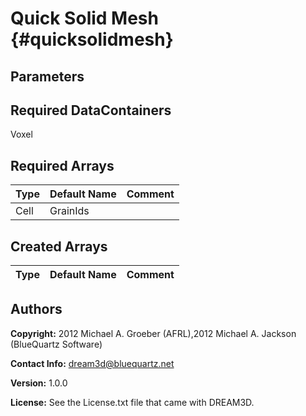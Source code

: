 
Quick Solid Mesh {#quicksolidmesh}
======

## Parameters ##

## Required DataContainers ##
Voxel

## Required Arrays ##

| Type | Default Name | Comment |
|------|--------------|---------|
| Cell | GrainIds |  |

## Created Arrays ##

| Type | Default Name | Comment |
|------|--------------|---------|

## Authors ##

**Copyright:** 2012 Michael A. Groeber (AFRL),2012 Michael A. Jackson (BlueQuartz Software)

**Contact Info:** dream3d@bluequartz.net

**Version:** 1.0.0

**License:**  See the License.txt file that came with DREAM3D.


